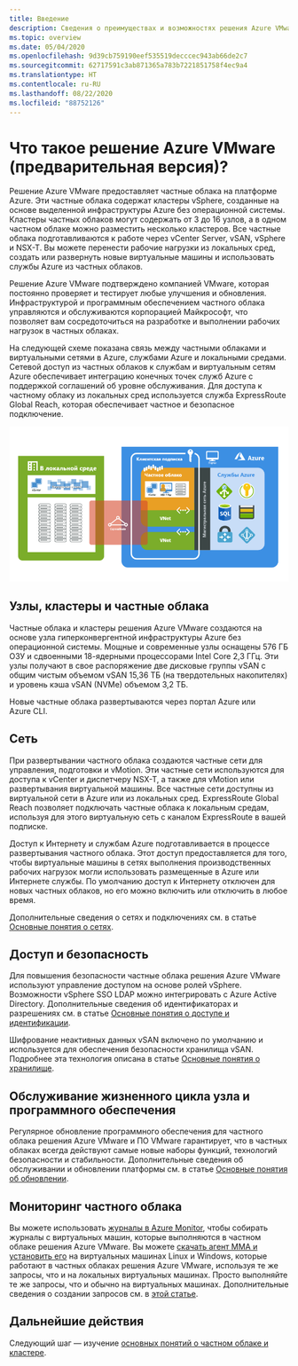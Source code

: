 ```yaml
---
title: Введение
description: Сведения о преимуществах и возможностях решения Azure VMware для развертывания рабочих нагрузок на основе VMware и управления ими в Azure.
ms.topic: overview
ms.date: 05/04/2020
ms.openlocfilehash: 9d39cb759190eef535519decccec943ab66de2c7
ms.sourcegitcommit: 62717591c3ab871365a783b7221851758f4ec9a4
ms.translationtype: HT
ms.contentlocale: ru-RU
ms.lasthandoff: 08/22/2020
ms.locfileid: "88752126"
---
```

# <a name="what-is-azure-vmware-solution-preview"></a>Что такое решение Azure VMware (предварительная версия)?

Решение Azure VMware предоставляет частные облака на платформе Azure. Эти частные облака содержат кластеры vSphere, созданные на основе выделенной инфраструктуры Azure без операционной системы. Кластеры частных облаков могут содержать от 3 до 16 узлов, а в одном частном облаке можно разместить несколько кластеров. Все частные облака подготавливаются к работе через vCenter Server, vSAN, vSphere и NSX-T. Вы можете перенести рабочие нагрузки из локальных сред, создать или развернуть новые виртуальные машины и использовать службы Azure из частных облаков.

Решение Azure VMware подтверждено компанией VMware, которая постоянно проверяет и тестирует любые улучшения и обновления. Инфраструктурой и программным обеспечением частного облака управляются и обслуживаются корпорацией Майкрософт, что позволяет вам сосредоточиться на разработке и выполнении рабочих нагрузок в частных облаках.

На следующей схеме показана связь между частными облаками и виртуальными сетями в Azure, службами Azure и локальными средами. Сетевой доступ из частных облаков к службам и виртуальным сетям Azure обеспечивает интеграцию конечных точек служб Azure с поддержкой соглашений об уровне обслуживания. Для доступа к частному облаку из локальных сред используется служба ExpressRoute Global Reach, которая обеспечивает частное и безопасное подключение.

![Изображение связей между частным облаком решения Azure VMware, Azure и локальной средой](./media/adjacency-overview-drawing-final.png)

## <a name="hosts-clusters-and-private-clouds"></a>Узлы, кластеры и частные облака

Частные облака и кластеры решения Azure VMware создаются на основе узла гиперконвергентной инфраструктуры Azure без операционной системы. Мощные и современные узлы оснащены 576 ГБ ОЗУ и сдвоенными 18-ядерными процессорами Intel Core 2,3 ГГц. Эти узлы получают в свое распоряжение две дисковые группы vSAN с общим чистым объемом vSAN 15,36 ТБ (на твердотельных накопителях) и уровень кэша vSAN (NVMe) объемом 3,2 ТБ.

Новые частные облака развертываются через портал Azure или Azure CLI.

## <a name="networking"></a>Сеть

При развертывании частного облака создаются частные сети для управления, подготовки и vMotion. Эти частные сети используются для доступа к vCenter и диспетчеру NSX-T, а также для vMotion или развертывания виртуальной машины. Все частные сети доступны из виртуальной сети в Azure или из локальных сред. ExpressRoute Global Reach позволяет подключать частные облака к локальным средам, используя для этого виртуальную сеть с каналом ExpressRoute в вашей подписке.

Доступ к Интернету и службам Azure подготавливается в процессе развертывания частного облака. Этот доступ предоставляется для того, чтобы виртуальные машины в сетях выполнения производственных рабочих нагрузок могли использовать размещенные в Azure или Интернете службы. По умолчанию доступ к Интернету отключен для новых частных облаков, но его можно включить или отключить в любое время.

Дополнительные сведения о сетях и подключениях см. в статье [Основные понятия о сетях](concepts-networking.md).

## <a name="access-and-security"></a>Доступ и безопасность

Для повышения безопасности частные облака решения Azure VMware используют управление доступом на основе ролей vSphere. Возможности vSphere SSO LDAP можно интегрировать с Azure Active Directory. Дополнительные сведения об идентификаторах и разрешениях см. в статье [Основные понятия о доступе и идентификации](concepts-identity.md).

Шифрование неактивных данных vSAN включено по умолчанию и используется для обеспечения безопасности хранилища vSAN. Подробнее эта технология описана в статье [Основные понятия о хранилище](concepts-storage.md).

## <a name="host-and-software-lifecycle-maintenance"></a>Обслуживание жизненного цикла узла и программного обеспечения

Регулярное обновление программного обеспечения для частного облака решения Azure VMware и ПО VMware гарантирует, что в частных облаках всегда действуют самые новые наборы функций, технологий безопасности и стабильности. Дополнительные сведения об обслуживании и обновлении платформы см. в статье [Основные понятия об обновлении](concepts-upgrades.md).

## <a name="monitoring-your-private-cloud"></a>Мониторинг частного облака

Вы можете использовать [журналы в Azure Monitor](../azure-monitor/overview.md), чтобы собирать журналы с виртуальных машин, которые выполняются в частном облаке решения Azure VMware. Вы можете [скачать агент MMA и установить его](../azure-monitor/platform/log-analytics-agent.md#installation-and-configuration) на виртуальных машинах Linux и Windows, которые работают в частных облаках решения Azure VMware, используя те же запросы, что и на локальных виртуальных машинах. Просто выполняйте те же запросы, что и обычно на виртуальных машинах. Дополнительные сведения о создании запросов см. в [этой статье](../azure-monitor/log-query/log-query-overview.md#how-can-i-learn-how-to-write-queries).

## <a name="next-steps"></a>Дальнейшие действия

Следующий шаг — изучение [основных понятий о частном облаке и кластере](concepts-private-clouds-clusters.md).

<!-- LINKS - external -->

<!-- LINKS - internal -->
[concepts-private-clouds-clusters]: ./concepts-private-clouds-clusters.md
